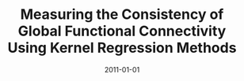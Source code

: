 ---
title: "Measuring the Consistency of Global Functional Connectivity Using Kernel Regression Methods"
date: 2011-01-01
authors_string: C. Chu, D. Handwerker, Peter Bandettini, J. Ashburner
authors:
   - C. Chu
   - D. Handwerker
   - Peter Bandettini
   - J. Ashburner
author_ids:
   - chia-yueh_chu
   - daniel_handwerker
   - peter_bandettini
journal: ''
volume: 
issue: 
pages: 41-44
book_title: ''
publisher: 'IEEE'
abstract: ''
project_id: 
paper_url: 
doi: 10.1109/PRNI.2011.11
data_loc: ''
code_loc: ''
file: '/assets/publications//assets/publications/'
file_name: '/assets/publications/'
type: journal_article
pub_str: ' (2011)  : 41-44'
layout: publication 
---